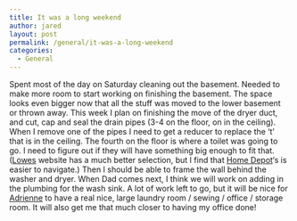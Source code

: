 ```yaml
---
title: It was a long weekend
author: jared
layout: post
permalink: /general/it-was-a-long-weekend
categories:
  - General
---
```

Spent most of the day on Saturday cleaning out the basement. Needed to make more room to start working on finishing the basement. The space looks even bigger now that all the stuff was moved to the lower basement or thrown away. This week I plan on finishing the move of the dryer duct, and cut, cap and seal the drain pipes (3-4 on the floor, on in the ceiling). When I remove one of the pipes I need to get a reducer to replace the &#8216;t&#8217; that is in the ceiling. The fourth on the floor is where a toilet was going to go. I need to figure out if they will have something big enough to fit that. ([Lowes][1] website has a much better selection, but I find that [Home Depot][2]&#8216;s is easier to navigate.) Then I should be able to frame the wall behind the washer and dryer. When Dad comes next, I think we will work on adding in the plumbing for the wash sink. A lot of work left to go, but it will be nice for [Adrienne][3] to have a real nice, large laundry room / sewing / office / storage room. It will also get me that much closer to having my office done!

 [1]: http://www.lowes.com
 [2]: http://www.homedepot.com
 [3]: http://adrienne.ottleys.net
